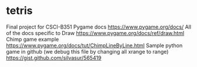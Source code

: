 # tetris
Final project for CSCI-B351
Pygame docs
https://www.pygame.org/docs/
All of the docs specific to Draw
https://www.pygame.org/docs/ref/draw.html
Chimp game example
https://www.pygame.org/docs/tut/ChimpLineByLine.html
Sample python game in github (we debug this file by changing all xrange to range)
https://gist.github.com/silvasur/565419
